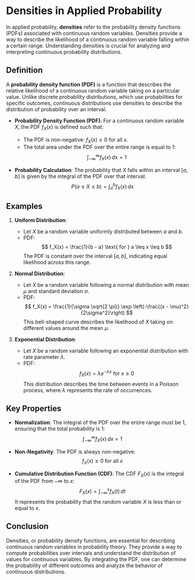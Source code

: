 # Densities in Applied Probability

In applied probability, **densities** refer to the probability density functions (PDFs) associated with continuous random variables. Densities provide a way to describe the likelihood of a continuous random variable falling within a certain range. Understanding densities is crucial for analyzing and interpreting continuous probability distributions.

## Definition

A **probability density function (PDF)** is a function that describes the relative likelihood of a continuous random variable taking on a particular value. Unlike discrete probability distributions, which use probabilities for specific outcomes, continuous distributions use densities to describe the distribution of probability over an interval.

- **Probability Density Function (PDF)**: For a continuous random variable $X$, the PDF $f_X(x)$ is defined such that:
  - The PDF is non-negative: $f_X(x) \geq 0$ for all $x$.
  - The total area under the PDF over the entire range is equal to 1:
    $$
    \int_{-\infty}^{\infty} f_X(x) \, dx = 1
    $$

- **Probability Calculation**: The probability that $X$ falls within an interval $[a, b]$ is given by the integral of the PDF over that interval:
  $$
  P(a \leq X \leq b) = \int_a^b f_X(x) \, dx
  $$

## Examples

1. **Uniform Distribution**:
   - Let $X$ be a random variable uniformly distributed between $a$ and $b$.
   - PDF: 
     $$
     f_X(x) = \frac{1}{b - a} \text{ for } a \leq x \leq b
     $$
     The PDF is constant over the interval $[a, b]$, indicating equal likelihood across this range.

2. **Normal Distribution**:
   - Let $X$ be a random variable following a normal distribution with mean $\mu$ and standard deviation $\sigma$.
   - PDF:
     $$
     f_X(x) = \frac{1}{\sigma \sqrt{2 \pi}} \exp \left(-\frac{(x - \mu)^2}{2\sigma^2}\right)
     $$
     This bell-shaped curve describes the likelihood of $X$ taking on different values around the mean $\mu$.

3. **Exponential Distribution**:
   - Let $X$ be a random variable following an exponential distribution with rate parameter $\lambda$.
   - PDF:
     $$
     f_X(x) = \lambda e^{-\lambda x} \text{ for } x \geq 0
     $$
     This distribution describes the time between events in a Poisson process, where $\lambda$ represents the rate of occurrences.

## Key Properties

- **Normalization**: The integral of the PDF over the entire range must be 1, ensuring that the total probability is 1:
  $$
  \int_{-\infty}^{\infty} f_X(x) \, dx = 1
  $$

- **Non-Negativity**: The PDF is always non-negative:
  $$
  f_X(x) \geq 0 \text{ for all } x
  $$

- **Cumulative Distribution Function (CDF)**: The CDF $F_X(x)$ is the integral of the PDF from $-\infty$ to $x$:
  $$
  F_X(x) = \int_{-\infty}^x f_X(t) \, dt
  $$
  It represents the probability that the random variable $X$ is less than or equal to $x$.

## Conclusion

Densities, or probability density functions, are essential for describing continuous random variables in probability theory. They provide a way to compute probabilities over intervals and understand the distribution of values for continuous variables. By integrating the PDF, one can determine the probability of different outcomes and analyze the behavior of continuous distributions.